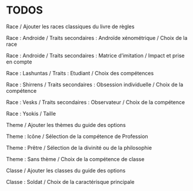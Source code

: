 # TODOS

Race / Ajouter les races classiques du livre de règles

Race : Androide / Traits secondaires : Androïde xénométrique / Choix de la race

Race : Androide / Traits secondaires : Matrice d’imitation / Impact et prise en compte

Race : Lashuntas / Traits : Etudiant / Choix des compétences

Race : Shirrens / Traits secondaires : Obsession individuelle / Choix de la compétence

Race : Vesks / Traits secondaires : Observateur / Choix de la compétence

Race : Ysokis / Taille

Theme / Ajouter les thèmes du guide des options

Theme : Icône / Sélection de la compétence de Profession

Theme : Prêtre / Sélection de la divinité ou de la philosophie

Theme : Sans thème / Choix de la compétence de classe

Classe / Ajouter les classes du guide des options

Classe : Soldat / Choix de la caractérisque principale
